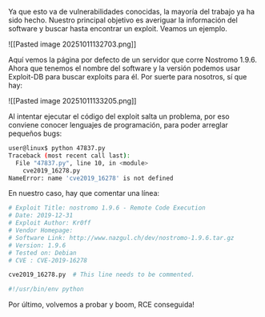Ya que esto va de vulnerabilidades conocidas, la mayoría del trabajo ya ha sido hecho. Nuestro principal objetivo es averiguar la información del software y buscar hasta encontrar un exploit. Veamos un ejemplo.

![[Pasted image 20251011132703.png]]

Aquí vemos la página por defecto de un servidor que corre Nostromo 1.9.6. Ahora que tenemos el nombre del software y la versión podemos usar Exploit-DB para buscar exploits para él. Por suerte para nosotros, sí que hay:

![[Pasted image 20251011133205.png]]

Al intentar ejecutar el código del exploit salta un problema, por eso conviene conocer lenguajes de programación, para poder arreglar pequeños bugs:

```sh
user@linux$ python 47837.py
Traceback (most recent call last):
  File "47837.py", line 10, in <module>
    cve2019_16278.py
NameError: name 'cve2019_16278' is not defined
```

En nuestro caso, hay que comentar una línea:

```python
# Exploit Title: nostromo 1.9.6 - Remote Code Execution
# Date: 2019-12-31
# Exploit Author: Kr0ff
# Vendor Homepage:
# Software Link: http://www.nazgul.ch/dev/nostromo-1.9.6.tar.gz
# Version: 1.9.6
# Tested on: Debian
# CVE : CVE-2019-16278

cve2019_16278.py  # This line needs to be commented.

#!/usr/bin/env python
```

Por último, volvemos a probar y boom, RCE conseguida!